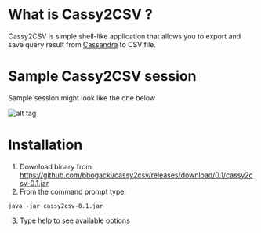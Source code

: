 # What is Cassy2CSV ?

Cassy2CSV is simple shell-like application that allows you to export and save query result from [Cassandra](https://github.com/apache/cassandra) to CSV file.

# Sample Cassy2CSV session

Sample session might look like the one below

![alt tag](https://s3-eu-west-1.amazonaws.com/bidlab-public/cassy2csv/cassy2csv_session.png)

# Installation

1. Download binary from https://github.com/bbogacki/cassy2csv/releases/download/0.1/cassy2csv-0.1.jar
2. From the command prompt type:
```
java -jar cassy2csv-0.1.jar
```
3. Type help to see available options
